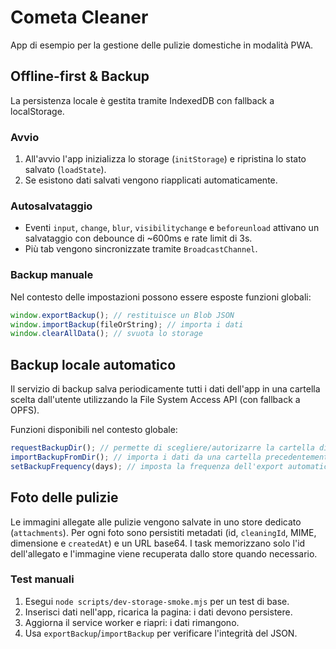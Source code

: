 # Cometa Cleaner

App di esempio per la gestione delle pulizie domestiche in modalità PWA.

## Offline-first & Backup

La persistenza locale è gestita tramite IndexedDB con fallback a localStorage.

### Avvio
1. All'avvio l'app inizializza lo storage (`initStorage`) e ripristina lo stato salvato (`loadState`).
2. Se esistono dati salvati vengono riapplicati automaticamente.

### Autosalvataggio
- Eventi `input`, `change`, `blur`, `visibilitychange` e `beforeunload` attivano un salvataggio con debounce di ~600ms e rate limit di 3s.
- Più tab vengono sincronizzate tramite `BroadcastChannel`.

### Backup manuale
Nel contesto delle impostazioni possono essere esposte funzioni globali:
```js
window.exportBackup(); // restituisce un Blob JSON
window.importBackup(fileOrString); // importa i dati
window.clearAllData(); // svuota lo storage
```

## Backup locale automatico

Il servizio di backup salva periodicamente tutti i dati dell'app in una cartella scelta dall'utente utilizzando la File System Access API (con fallback a OPFS).

Funzioni disponibili nel contesto globale:

```js
requestBackupDir(); // permette di scegliere/autorizarre la cartella di backup
importBackupFromDir(); // importa i dati da una cartella precedentemente esportata
setBackupFrequency(days); // imposta la frequenza dell'export automatico
```

## Foto delle pulizie

Le immagini allegate alle pulizie vengono salvate in uno store dedicato (`attachments`).
Per ogni foto sono persistiti metadati (id, `cleaningId`, MIME, dimensione e `createdAt`) e un URL base64.
I task memorizzano solo l'id dell'allegato e l'immagine viene recuperata dallo store quando necessario.

### Test manuali
1. Esegui `node scripts/dev-storage-smoke.mjs` per un test di base.
2. Inserisci dati nell'app, ricarica la pagina: i dati devono persistere.
3. Aggiorna il service worker e riapri: i dati rimangono.
4. Usa `exportBackup`/`importBackup` per verificare l'integrità del JSON.

